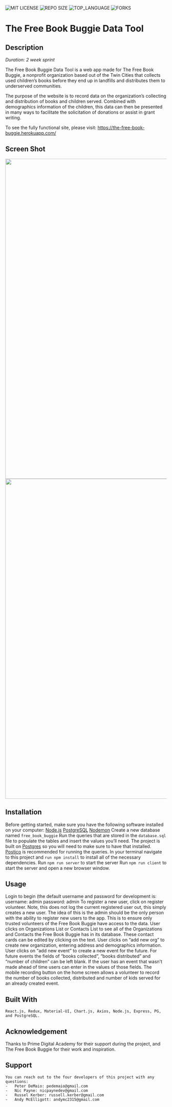![MIT LICENSE](https://img.shields.io/github/license/scottbromander/the_marketplace.svg?style=flat-square)
![REPO SIZE](https://img.shields.io/github/repo-size/scottbromander/the_marketplace.svg?style=flat-square)
![TOP_LANGUAGE](https://img.shields.io/github/languages/top/scottbromander/the_marketplace.svg?style=flat-square)
![FORKS](https://img.shields.io/github/forks/scottbromander/the_marketplace.svg?style=social)


# The Free Book Buggie Data Tool

## Description

_Duration: 2 week sprint_

The Free Book Buggie Data Tool is a web app made for The Free Book Buggie, a nonprofit organization based out of the Twin Cities that collects used children’s books before they end up in landfills and distributes them to underserved communities. 

The purpose of the website is to record data on the organization’s collecting and distribution of books and children served. Combined with demographics information of the children, this data can then be presented in many ways to facilitate the solicitation of donations or assist in grant writing.

To see the fully functional site, please visit: https://the-free-book-buggie.herokuapp.com/

## Screen Shot

<image src="documentation/images/Screen Shot 2020-04-05 at 9.16.27 PM.png" width=1000>
<image src="documentation/images/Screen Shot 2020-04-05 at 9.50.10 PM.png" width=1000>
	
## Installation

Before getting started, make sure you have the following software installed on your computer:
[Node.js](https://nodejs.org/en/)
[PostgreSQL](https://www.postgresql.org/)
[Nodemon](https://nodemon.io/)
Create a new database named `free_book_buggie`
Run the queries that are stored in the `database.sql` file to populate the tables and insert the values you’ll need. The project is built on [Postgres](https://www.postgresql.org/download/) so you will need to make sure to have that installed. [Postico](https://eggerapps.at/postico/) is recommended for running the queries.
In your terminal navigate to this project and `run npm install` to install all of the necessary dependencies.
Run `npm run server` to start the server
Run `npm run client` to start the server and open a new browser window.

## Usage 

Login to begin (the default username and password for development is:
username: admin
password: admin
To register a new user, click on register volunteer. Note, this does not log the current registered user out, this simply creates a new user. The idea of this is the admin should be the only person with the ability to register new users to the app. This is to ensure only trusted volunteers of the Free Book Buggie have access to the data.
User clicks on Organizations List or Contacts List to see all of the Organizations and Contacts the Free Book Buggie has in its database. These contact cards can be edited by clicking on the text. 
User clicks on “add new org” to create new organization, entering address and demographics information. 
User clicks on “add new event” to create a new event for the future. For future events the fields of “books collected”, “books distributed” and “number of children” can be left blank. If the user has an event that wasn’t made ahead of time users can enter in the values of those fields. 
The mobile recording button on the home screen allows a volunteer to record the number of books collected, distributed and number of kids served for an already created event. 

## Built With
	React.js, Redux, Material-UI, Chart.js, Axios, Node.js, Express, PG, and PostgreSQL.

## Acknowledgement
Thanks to Prime Digital Academy for their support during the project, and The Free Book Buggie for their work and inspiration. 

## Support
	You can reach out to the four developers of this project with any questions:
	-	Peter DeMaio: pedemaio@gmail.com
	- 	Nic Payne: nicpaynedev@gmail.com
	- 	Russel Kerber: russell.kerber@gmail.com
	- 	Andy McElligott: andymc2315@gmail.com
